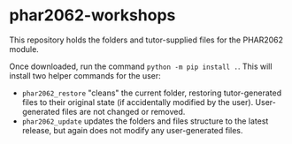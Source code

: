 # phar2062-workshops

This repository holds the folders and tutor-supplied files for the PHAR2062 module.

Once downloaded, run the command `python -m pip install .`. This will install two helper commands for the user:

* `phar2062_restore` "cleans" the current folder, restoring tutor-generated
files to their original state (if accidentally modified by the user).
User-generated files are not changed or removed.
* `phar2062_update` updates the folders and files structure to the latest
release, but again does not modify any user-generated files.
